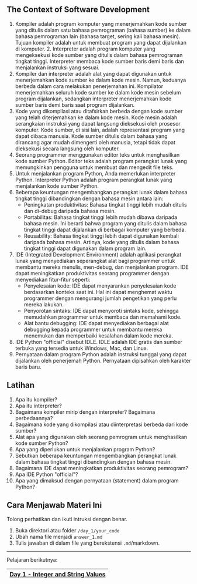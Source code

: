 ## The Context of Software Development

1. Kompiler adalah program komputer yang menerjemahkan kode sumber yang ditulis dalam satu bahasa pemrograman (bahasa sumber) ke dalam bahasa pemrograman lain (bahasa target, sering kali bahasa mesin). Tujuan kompiler adalah untuk membuat program yang dapat dijalankan di komputer. 2. Interpreter adalah program komputer yang mengeksekusi kode sumber yang ditulis dalam bahasa pemrograman tingkat tinggi. Interpreter membaca kode sumber baris demi baris dan menjalankan instruksi yang sesuai.
2. Kompiler dan interpreter adalah alat yang dapat digunakan untuk menerjemahkan kode sumber ke dalam kode mesin. Namun, keduanya berbeda dalam cara melakukan penerjemahan ini. Kompilator menerjemahkan seluruh kode sumber ke dalam kode mesin sebelum program dijalankan, sedangkan interpreter menerjemahkan kode sumber baris demi baris saat program dijalankan.
3. Kode yang dikompilasi atau ditafsirkan berbeda dengan kode sumber yang telah diterjemahkan ke dalam kode mesin. Kode mesin adalah serangkaian instruksi yang dapat langsung dieksekusi oleh prosesor komputer. Kode sumber, di sisi lain, adalah representasi program yang dapat dibaca manusia. Kode sumber ditulis dalam bahasa yang dirancang agar mudah dimengerti oleh manusia, tetapi tidak dapat dieksekusi secara langsung oleh komputer.
4. Seorang programmer menggunakan editor teks untuk menghasilkan kode sumber Python. Editor teks adalah program perangkat lunak yang memungkinkan pengguna untuk membuat dan mengedit file teks.
5. Untuk menjalankan program Python, Anda memerlukan interpreter Python. Interpreter Python adalah program perangkat lunak yang menjalankan kode sumber Python.
6. Beberapa keuntungan mengembangkan perangkat lunak dalam bahasa tingkat tinggi dibandingkan dengan bahasa mesin antara lain:
   - Peningkatan produktivitas: Bahasa tingkat tinggi lebih mudah ditulis dan di-debug daripada bahasa mesin.
   - Portabilitas: Bahasa tingkat tinggi lebih mudah dibawa daripada bahasa mesin. Ini berarti bahwa program yang ditulis dalam bahasa tingkat tinggi dapat dijalankan di berbagai komputer yang berbeda.
   - Reusability: Bahasa tingkat tinggi lebih dapat digunakan kembali daripada bahasa mesin. Artinya, kode yang ditulis dalam bahasa tingkat tinggi dapat digunakan dalam program lain.
7. IDE (Integrated Development Environment) adalah aplikasi perangkat lunak yang menyediakan seperangkat alat bagi programmer untuk membantu mereka menulis, men-debug, dan menjalankan program. IDE dapat meningkatkan produktivitas seorang programmer dengan menyediakan fitur-fitur seperti:
   - Penyelesaian kode: IDE dapat menyarankan penyelesaian kode berdasarkan konteks saat ini. Hal ini dapat menghemat waktu programmer dengan mengurangi jumlah pengetikan yang perlu mereka lakukan.
   - Penyorotan sintaks: IDE dapat menyoroti sintaks kode, sehingga memudahkan programmer untuk membaca dan memahami kode.
   - Alat bantu debugging: IDE dapat menyediakan berbagai alat debugging kepada programmer untuk membantu mereka menemukan dan memperbaiki kesalahan dalam kode mereka.
8. IDE Python "official" disebut IDLE. IDLE adalah IDE gratis dan sumber terbuka yang tersedia untuk Windows, Mac, dan Linux.
9. Pernyataan dalam program Python adalah instruksi tunggal yang dapat dijalankan oleh penerjemah Python. Pernyataan dipisahkan oleh karakter baris baru.

## Latihan

1. Apa itu kompiler?
2. Apa itu interpreter?
3. Bagaimana kompiler mirip dengan interpreter? Bagaimana perbedaannya?
4. Bagaimana kode yang dikompilasi atau diinterpretasi berbeda dari kode sumber?
5. Alat apa yang digunakan oleh seorang pemrogram untuk menghasilkan kode sumber Python?
6. Apa yang diperlukan untuk menjalankan program Python?
7. Sebutkan beberapa keuntungan mengembangkan perangkat lunak dalam bahasa tingkat tinggi dibandingkan dengan bahasa mesin.
8. Bagaimana IDE dapat meningkatkan produktivitas seorang pemrogram?
9. Apa IDE Python "official"?
10. Apa yang dimaksud dengan pernyataan (statement) dalam program Python?

## Cara Menjawab Materi Ini

Tolong perhatikan dan ikuti intruksi dengan benar.

1. Buka direktori atau folder `/day_1/your_code`
2. Ubah nama file menjadi `answer_1.md`
3. Tulis jawaban di dalam file yang berekstensi `.md`/markdown.

---

Pelajaran berikutnya:

| [Day 1 - Integer and String Values](./2_integer_and_string_values.md) |
| --------------------------------------------------------------------- |
